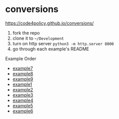 # conversions

https://code4policy.github.io/conversions/

1. fork the repo
2. clone it to `~/Development`
3. turn on http server `python3 -m http.server 8000`
4. go through each example's README

Example Order

- [example7](https://github.com/code4policy/example7)
- [example8](./example8/index.html)
- [example9](./example9/index.html)
- [example1](./example1/index.html)
- [example2](./example2/index.html)
- [example3](./example3/index.html)
- [example4](./example4/index.html)
- [example5](./example5/index.html)
- [example6](./example6/index.html)
